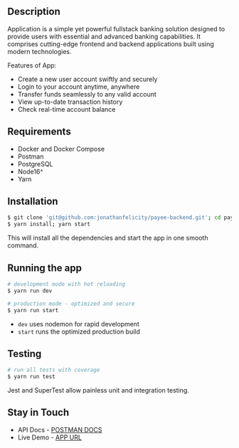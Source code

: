 ## Description

Application is a simple yet powerful fullstack banking solution designed to provide users with essential and advanced banking capabilities. It comprises cutting-edge frontend and backend applications built using modern technologies.

Features of App:

- Create a new user account swiftly and securely
- Login to your account anytime, anywhere
- Transfer funds seamlessly to any valid account
- View up-to-date transaction history
- Check real-time account balance

## Requirements

- Docker and Docker Compose
- Postman
- PostgreSQL
- Node16^
- Yarn 

## Installation

```bash
$ git clone 'git@github.com:jonathanfelicity/payee-backend.git'; cd payee-backend
$ yarn install; yarn start
```

This will install all the dependencies and start the app in one smooth command.

## Running the app

```bash
# development mode with hot reloading
$ yarn run dev

# production mode - optimized and secure
$ yarn run start
```

- `dev` uses nodemon for rapid development
- `start` runs the optimized production build

## Testing

```bash
# run all tests with coverage
$ yarn run test
```

Jest and SuperTest allow painless unit and integration testing.

## Stay in Touch

- API Docs - [POSTMAN DOCS](https://app.getpostman.com/join-team?invite_code=87fe5ff6d4b106ffe2c0e44d92f5d0e1&target_code=de0f4f431fe57bdcc94fbebdc4f5ef72)
- Live Demo - [APP URL](https://itchy-tweed-jacket-elk.cyclic.app/)
